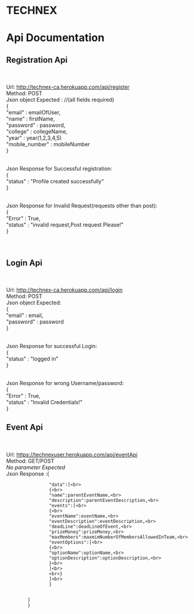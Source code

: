 # TECHNEX

# Api Documentation
## Registration Api
<br> <br>
Url: http://technex-ca.herokuapp.com/api/register
<br>
Method: POST
<br>
Json object Expected : 			//(all fields required)<br>
								{<br>
									"email" : emailOfUser,<br>
									"name" : firstName,<br>
									"password" : password,<br>
									"college" : collegeName,<br>
									"year" : year(1,2,3,4,5)<br>
									"mobile_number" : mobileNumber<br>
								 }<br><br>

Json Response for Successful registration:<br>
								{<br>
								 	"status" : "Profile created successfully"<br>
								}<br><br>


Json Response for Invalid Request(requests other than post):<br>
								{<br>
									"Error" : True,<br>
									"status" : "invalid request,Post request Please!"<br>
								}<br><br><br>

## Login Api
<br><br>
Url: http://technex-ca.herokuapp.com/api/login
<br>
Method: POST
<br>
Json object Expected:<br>			{<br>
									"email" : email,<br>
									"password" : password<br>
								}<br><br>

Json Response for successful Login: <br>
								{<br>
									"status" : "logged in"<br>
								}<br><br>

Json Response for wrong Username/password:<br>
								{<br>
									"Error" : True,<br>
									"status" : "Invalid Credentials!"<br>
								}<br>


## Event Api
<br><br>
Url: https://technexuser.herokuapp.com/api/eventApi
<br>
Method: GET/POST
<br>
*No parameter Expected*
<br>
Json Response :{<br>
					
					"data":[<br>
					{<br>
					"name":parentEventName,<br>
					"description":parentEventDescription,<br>
					"events":[<br>
					{<br>
					"eventName":eventName,<br>
					"eventDescription":eventDescription,<br>
					"deadLine":deadLineOfEvent,<br>
					"prizeMoney":prizeMoney,<br>
					"maxMembers":maxmimNumberOfMembersAllowedInTeam,<br>
					"eventOptions":[<br>
					{<br>
					"optionName":optionName,<br>
					"optionDescription":optionDescription,<br>
					}<br>
					]<br>
					<br>}
					]<br>
					}
			
			
			]
			}


